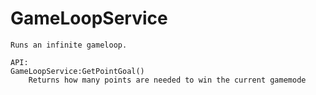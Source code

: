 # GameLoopService

	Runs an infinite gameloop.
	
	API:
	GameLoopService:GetPointGoal()
		Returns how many points are needed to win the current gamemode